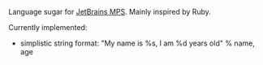 Language sugar for [JetBrains MPS](www.jetbrains.com/mps/).
Mainly inspired by Ruby.

Currently implemented:

* simplistic string format:
  "My name is %s, I am %d years old" % name, age